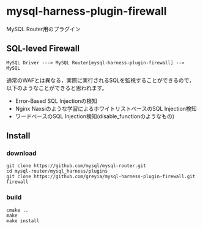 mysql-harness-plugin-firewall
===

MySQL Router用のプラグイン

## SQL-leved Firewall
```
MySQL Driver ---> MySQL Router[mysql-harness-plugin-firewall] --> MySQL
```

通常のWAFとは異なる，実際に実行されるSQLを監視することができるので，
以下のようなことができると思われます。

- Error-Based SQL Injectionの検知
- Nginx Naxsiのような学習によるホワイトリストベースのSQL Injection検知
- ワードベースのSQL Injection検知(disable_functionのようなもの)

## Install

### download

```
git clone https://github.com/mysql/mysql-router.git
cd mysql-router/mysql_harness/plugins
git clone https://github.com/greyia/mysql-harness-plugin-firewall.git firewall
```

### build

```
cmake ..
make
make install
```
